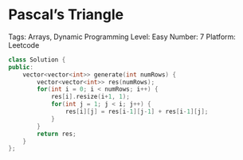 # Pascal’s Triangle

Tags: Arrays, Dynamic Programming
Level: Easy
Number: 7
Platform: Leetcode

```cpp
class Solution {
public:
    vector<vector<int>> generate(int numRows) {
        vector<vector<int>> res(numRows);
        for(int i = 0; i < numRows; i++) {
            res[i].resize(i+1, 1);
            for(int j = 1; j < i; j++) {
                res[i][j] = res[i-1][j-1] + res[i-1][j];
            }
        }
        return res;
    }
};
```